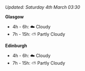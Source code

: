 *Updated: Saturday 4th March 03:30*

**Glasgow**

* 4h - 6h: :cloud: Cloudy
* 7h - 15h: :partly_sunny: Partly Cloudy

**Edinburgh**

* 4h - 6h: :cloud: Cloudy
* 7h - 15h: :partly_sunny: Partly Cloudy
